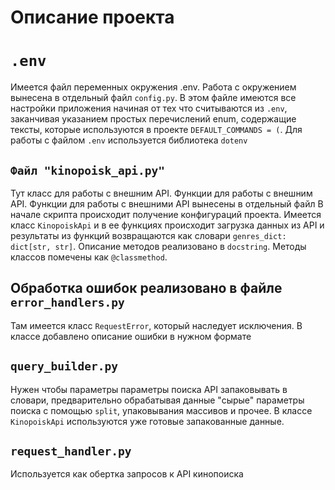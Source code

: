 # Описание проекта

# ``.env``
Имеется файл переменных окружения .env. Работа с окружением вынесена в отдельный  файл ``config.py``. В этом файле имеются
все настройки приложения начиная от тех что считываются из ``.env``, заканчивая указанием простых перечислений enum,
содержащие тексты, которые используются в проекте ``DEFAULT_COMMANDS = (``. Для работы с файлом ``.env`` используется библиотека
``dotenv``

## ``Файл "kinopoisk_api.py"``
Тут класс для работы с внешним API. Функции для работы с внешним API. Функции для работы с внешними API вынесены в отдельный файл
В начале скрипта происходит получение конфигураций проекта.
Имеется класс ``KinopoiskApi`` и в ее функциях происходит загрузка данных из API и результаты из функций 
возвращаются как словари ``genres_dict: dict[str, str]``.
Описание методов реализовано в ```docstring```.
Методы классов помечены как ``@classmethod``.

## Обработка ошибок реализовано в файле ``error_handlers.py``
Там имеется класс ``RequestError``, который наследует исключения. В классе добавлено описание ошибки в нужном формате

## ```query_builder.py```
Нужен чтобы параметры параметры поиска API запаковывать в словари, предварительно обрабатывая данные "сырые" параметры поиска
с помощью ``split``, упаковывания массивов и прочее. В классе ``KinopoiskApi`` используются уже готовые запакованные данные.

## ``request_handler.py``
Используется как обертка запросов к API кинопоиска



